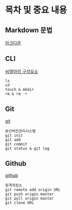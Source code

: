 # 목차 및 중요 내용
## Markdown 문법
[마크다운](markdown.md)
## CLI
[씨엘아이 구성요소](CLI.md)
```
ls
cd
touch & mkdir
rm & rm -r
```
## Git
[git](GIT.md)
```
분산버전관리시스템
git init
git add
git commit
git status & git log
```
## Github
[github](Github.md)
```
원격저장소
git remote add origin URL
git push origin master
git pull origin master
git clone URL
```
